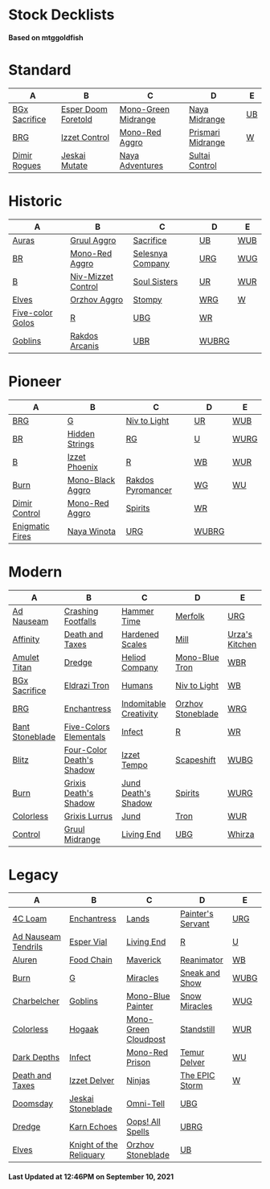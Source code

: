 # Stock Decklists
#### Based on mtggoldfish


# Standard

|                              A                               |                                    B                                     |                                    C                                     |                                  D                                   |                   E                    |
|--------------------------------------------------------------|--------------------------------------------------------------------------|--------------------------------------------------------------------------|----------------------------------------------------------------------|----------------------------------------|
|[BGx Sacrifice](./mtggoldfish/Standard/decks/BGx_Sacrifice.md)|[Esper Doom Foretold](./mtggoldfish/Standard/decks/Esper_Doom_Foretold.md)|[Mono-Green Midrange](./mtggoldfish/Standard/decks/Mono-Green_Midrange.md)|[Naya Midrange](./mtggoldfish/Standard/decks/Naya_Midrange.md)        |[UB](./mtggoldfish/Standard/decks/UB.md)|
|[BRG](./mtggoldfish/Standard/decks/BRG.md)                    |[Izzet Control](./mtggoldfish/Standard/decks/Izzet_Control.md)            |[Mono-Red Aggro](./mtggoldfish/Standard/decks/Mono-Red_Aggro.md)          |[Prismari Midrange](./mtggoldfish/Standard/decks/Prismari_Midrange.md)|[W](./mtggoldfish/Standard/decks/W.md)  |
|[Dimir Rogues](./mtggoldfish/Standard/decks/Dimir_Rogues.md)  |[Jeskai Mutate](./mtggoldfish/Standard/decks/Jeskai_Mutate.md)            |[Naya Adventures](./mtggoldfish/Standard/decks/Naya_Adventures.md)        |[Sultai Control](./mtggoldfish/Standard/decks/Sultai_Control.md)      |                                        |


# Historic

|                                 A                                  |                                   B                                    |                                 C                                  |                      D                       |                    E                     |
|--------------------------------------------------------------------|------------------------------------------------------------------------|--------------------------------------------------------------------|----------------------------------------------|------------------------------------------|
|[Auras](./mtggoldfish/Historic/decks/Auras.md)                      |[Gruul Aggro](./mtggoldfish/Historic/decks/Gruul_Aggro.md)              |[Sacrifice](./mtggoldfish/Historic/decks/Sacrifice.md)              |[UB](./mtggoldfish/Historic/decks/UB.md)      |[WUB](./mtggoldfish/Historic/decks/WUB.md)|
|[BR](./mtggoldfish/Historic/decks/BR.md)                            |[Mono-Red Aggro](./mtggoldfish/Historic/decks/Mono-Red_Aggro.md)        |[Selesnya Company](./mtggoldfish/Historic/decks/Selesnya_Company.md)|[URG](./mtggoldfish/Historic/decks/URG.md)    |[WUG](./mtggoldfish/Historic/decks/WUG.md)|
|[B](./mtggoldfish/Historic/decks/B.md)                              |[Niv-Mizzet Control](./mtggoldfish/Historic/decks/Niv-Mizzet_Control.md)|[Soul Sisters](./mtggoldfish/Historic/decks/Soul_Sisters.md)        |[UR](./mtggoldfish/Historic/decks/UR.md)      |[WUR](./mtggoldfish/Historic/decks/WUR.md)|
|[Elves](./mtggoldfish/Historic/decks/Elves.md)                      |[Orzhov Aggro](./mtggoldfish/Historic/decks/Orzhov_Aggro.md)            |[Stompy](./mtggoldfish/Historic/decks/Stompy.md)                    |[WRG](./mtggoldfish/Historic/decks/WRG.md)    |[W](./mtggoldfish/Historic/decks/W.md)    |
|[Five-color Golos](./mtggoldfish/Historic/decks/Five-color_Golos.md)|[R](./mtggoldfish/Historic/decks/R.md)                                  |[UBG](./mtggoldfish/Historic/decks/UBG.md)                          |[WR](./mtggoldfish/Historic/decks/WR.md)      |                                          |
|[Goblins](./mtggoldfish/Historic/decks/Goblins.md)                  |[Rakdos Arcanis](./mtggoldfish/Historic/decks/Rakdos_Arcanis.md)        |[UBR](./mtggoldfish/Historic/decks/UBR.md)                          |[WUBRG](./mtggoldfish/Historic/decks/WUBRG.md)|                                          |


# Pioneer

|                                A                                |                                 B                                 |                                  C                                  |                      D                      |                     E                     |
|-----------------------------------------------------------------|-------------------------------------------------------------------|---------------------------------------------------------------------|---------------------------------------------|-------------------------------------------|
|[BRG](./mtggoldfish/Pioneer/decks/BRG.md)                        |[G](./mtggoldfish/Pioneer/decks/G.md)                              |[Niv to Light](./mtggoldfish/Pioneer/decks/Niv_to_Light.md)          |[UR](./mtggoldfish/Pioneer/decks/UR.md)      |[WUB](./mtggoldfish/Pioneer/decks/WUB.md)  |
|[BR](./mtggoldfish/Pioneer/decks/BR.md)                          |[Hidden Strings](./mtggoldfish/Pioneer/decks/Hidden_Strings.md)    |[RG](./mtggoldfish/Pioneer/decks/RG.md)                              |[U](./mtggoldfish/Pioneer/decks/U.md)        |[WURG](./mtggoldfish/Pioneer/decks/WURG.md)|
|[B](./mtggoldfish/Pioneer/decks/B.md)                            |[Izzet Phoenix](./mtggoldfish/Pioneer/decks/Izzet_Phoenix.md)      |[R](./mtggoldfish/Pioneer/decks/R.md)                                |[WB](./mtggoldfish/Pioneer/decks/WB.md)      |[WUR](./mtggoldfish/Pioneer/decks/WUR.md)  |
|[Burn](./mtggoldfish/Pioneer/decks/Burn.md)                      |[Mono-Black Aggro](./mtggoldfish/Pioneer/decks/Mono-Black_Aggro.md)|[Rakdos Pyromancer](./mtggoldfish/Pioneer/decks/Rakdos_Pyromancer.md)|[WG](./mtggoldfish/Pioneer/decks/WG.md)      |[WU](./mtggoldfish/Pioneer/decks/WU.md)    |
|[Dimir Control](./mtggoldfish/Pioneer/decks/Dimir_Control.md)    |[Mono-Red Aggro](./mtggoldfish/Pioneer/decks/Mono-Red_Aggro.md)    |[Spirits](./mtggoldfish/Pioneer/decks/Spirits.md)                    |[WR](./mtggoldfish/Pioneer/decks/WR.md)      |                                           |
|[Enigmatic Fires](./mtggoldfish/Pioneer/decks/Enigmatic_Fires.md)|[Naya Winota](./mtggoldfish/Pioneer/decks/Naya_Winota.md)          |[URG](./mtggoldfish/Pioneer/decks/URG.md)                            |[WUBRG](./mtggoldfish/Pioneer/decks/WUBRG.md)|                                           |


# Modern

|                               A                                |                                         B                                          |                                      C                                       |                                 D                                  |                              E                               |
|----------------------------------------------------------------|------------------------------------------------------------------------------------|------------------------------------------------------------------------------|--------------------------------------------------------------------|--------------------------------------------------------------|
|[Ad Nauseam](./mtggoldfish/Modern/decks/Ad_Nauseam.md)          |[Crashing Footfalls](./mtggoldfish/Modern/decks/Crashing_Footfalls.md)              |[Hammer Time](./mtggoldfish/Modern/decks/Hammer_Time.md)                      |[Merfolk](./mtggoldfish/Modern/decks/Merfolk.md)                    |[URG](./mtggoldfish/Modern/decks/URG.md)                      |
|[Affinity](./mtggoldfish/Modern/decks/Affinity.md)              |[Death and Taxes](./mtggoldfish/Modern/decks/Death_and_Taxes.md)                    |[Hardened Scales](./mtggoldfish/Modern/decks/Hardened_Scales.md)              |[Mill](./mtggoldfish/Modern/decks/Mill.md)                          |[Urza's Kitchen](./mtggoldfish/Modern/decks/Urza's_Kitchen.md)|
|[Amulet Titan](./mtggoldfish/Modern/decks/Amulet_Titan.md)      |[Dredge](./mtggoldfish/Modern/decks/Dredge.md)                                      |[Heliod Company](./mtggoldfish/Modern/decks/Heliod_Company.md)                |[Mono-Blue Tron](./mtggoldfish/Modern/decks/Mono-Blue_Tron.md)      |[WBR](./mtggoldfish/Modern/decks/WBR.md)                      |
|[BGx Sacrifice](./mtggoldfish/Modern/decks/BGx_Sacrifice.md)    |[Eldrazi Tron](./mtggoldfish/Modern/decks/Eldrazi_Tron.md)                          |[Humans](./mtggoldfish/Modern/decks/Humans.md)                                |[Niv to Light](./mtggoldfish/Modern/decks/Niv_to_Light.md)          |[WB](./mtggoldfish/Modern/decks/WB.md)                        |
|[BRG](./mtggoldfish/Modern/decks/BRG.md)                        |[Enchantress](./mtggoldfish/Modern/decks/Enchantress.md)                            |[Indomitable Creativity](./mtggoldfish/Modern/decks/Indomitable_Creativity.md)|[Orzhov Stoneblade](./mtggoldfish/Modern/decks/Orzhov_Stoneblade.md)|[WRG](./mtggoldfish/Modern/decks/WRG.md)                      |
|[Bant Stoneblade](./mtggoldfish/Modern/decks/Bant_Stoneblade.md)|[Five-Colors Elementals](./mtggoldfish/Modern/decks/Five-Colors_Elementals.md)      |[Infect](./mtggoldfish/Modern/decks/Infect.md)                                |[R](./mtggoldfish/Modern/decks/R.md)                                |[WR](./mtggoldfish/Modern/decks/WR.md)                        |
|[Blitz](./mtggoldfish/Modern/decks/Blitz.md)                    |[Four-Color Death's Shadow](./mtggoldfish/Modern/decks/Four-Color_Death's_Shadow.md)|[Izzet Tempo](./mtggoldfish/Modern/decks/Izzet_Tempo.md)                      |[Scapeshift](./mtggoldfish/Modern/decks/Scapeshift.md)              |[WUBG](./mtggoldfish/Modern/decks/WUBG.md)                    |
|[Burn](./mtggoldfish/Modern/decks/Burn.md)                      |[Grixis Death's Shadow](./mtggoldfish/Modern/decks/Grixis_Death's_Shadow.md)        |[Jund Death's Shadow](./mtggoldfish/Modern/decks/Jund_Death's_Shadow.md)      |[Spirits](./mtggoldfish/Modern/decks/Spirits.md)                    |[WURG](./mtggoldfish/Modern/decks/WURG.md)                    |
|[Colorless](./mtggoldfish/Modern/decks/Colorless.md)            |[Grixis Lurrus](./mtggoldfish/Modern/decks/Grixis_Lurrus.md)                        |[Jund](./mtggoldfish/Modern/decks/Jund.md)                                    |[Tron](./mtggoldfish/Modern/decks/Tron.md)                          |[WUR](./mtggoldfish/Modern/decks/WUR.md)                      |
|[Control](./mtggoldfish/Modern/decks/Control.md)                |[Gruul Midrange](./mtggoldfish/Modern/decks/Gruul_Midrange.md)                      |[Living End](./mtggoldfish/Modern/decks/Living_End.md)                        |[UBG](./mtggoldfish/Modern/decks/UBG.md)                            |[Whirza](./mtggoldfish/Modern/decks/Whirza.md)                |


# Legacy

|                                   A                                    |                                       B                                        |                                    C                                     |                                 D                                  |                    E                     |
|------------------------------------------------------------------------|--------------------------------------------------------------------------------|--------------------------------------------------------------------------|--------------------------------------------------------------------|------------------------------------------|
|[4C Loam](./mtggoldfish/Legacy/decks/4C_Loam.md)                        |[Enchantress](./mtggoldfish/Legacy/decks/Enchantress.md)                        |[Lands](./mtggoldfish/Legacy/decks/Lands.md)                              |[Painter's Servant](./mtggoldfish/Legacy/decks/Painter's_Servant.md)|[URG](./mtggoldfish/Legacy/decks/URG.md)  |
|[Ad Nauseam Tendrils](./mtggoldfish/Legacy/decks/Ad_Nauseam_Tendrils.md)|[Esper Vial](./mtggoldfish/Legacy/decks/Esper_Vial.md)                          |[Living End](./mtggoldfish/Legacy/decks/Living_End.md)                    |[R](./mtggoldfish/Legacy/decks/R.md)                                |[U](./mtggoldfish/Legacy/decks/U.md)      |
|[Aluren](./mtggoldfish/Legacy/decks/Aluren.md)                          |[Food Chain](./mtggoldfish/Legacy/decks/Food_Chain.md)                          |[Maverick](./mtggoldfish/Legacy/decks/Maverick.md)                        |[Reanimator](./mtggoldfish/Legacy/decks/Reanimator.md)              |[WB](./mtggoldfish/Legacy/decks/WB.md)    |
|[Burn](./mtggoldfish/Legacy/decks/Burn.md)                              |[G](./mtggoldfish/Legacy/decks/G.md)                                            |[Miracles](./mtggoldfish/Legacy/decks/Miracles.md)                        |[Sneak and Show](./mtggoldfish/Legacy/decks/Sneak_and_Show.md)      |[WUBG](./mtggoldfish/Legacy/decks/WUBG.md)|
|[Charbelcher](./mtggoldfish/Legacy/decks/Charbelcher.md)                |[Goblins](./mtggoldfish/Legacy/decks/Goblins.md)                                |[Mono-Blue Painter](./mtggoldfish/Legacy/decks/Mono-Blue_Painter.md)      |[Snow Miracles](./mtggoldfish/Legacy/decks/Snow_Miracles.md)        |[WUG](./mtggoldfish/Legacy/decks/WUG.md)  |
|[Colorless](./mtggoldfish/Legacy/decks/Colorless.md)                    |[Hogaak](./mtggoldfish/Legacy/decks/Hogaak.md)                                  |[Mono-Green Cloudpost](./mtggoldfish/Legacy/decks/Mono-Green_Cloudpost.md)|[Standstill](./mtggoldfish/Legacy/decks/Standstill.md)              |[WUR](./mtggoldfish/Legacy/decks/WUR.md)  |
|[Dark Depths](./mtggoldfish/Legacy/decks/Dark_Depths.md)                |[Infect](./mtggoldfish/Legacy/decks/Infect.md)                                  |[Mono-Red Prison](./mtggoldfish/Legacy/decks/Mono-Red_Prison.md)          |[Temur Delver](./mtggoldfish/Legacy/decks/Temur_Delver.md)          |[WU](./mtggoldfish/Legacy/decks/WU.md)    |
|[Death and Taxes](./mtggoldfish/Legacy/decks/Death_and_Taxes.md)        |[Izzet Delver](./mtggoldfish/Legacy/decks/Izzet_Delver.md)                      |[Ninjas](./mtggoldfish/Legacy/decks/Ninjas.md)                            |[The EPIC Storm](./mtggoldfish/Legacy/decks/The_EPIC_Storm.md)      |[W](./mtggoldfish/Legacy/decks/W.md)      |
|[Doomsday](./mtggoldfish/Legacy/decks/Doomsday.md)                      |[Jeskai Stoneblade](./mtggoldfish/Legacy/decks/Jeskai_Stoneblade.md)            |[Omni-Tell](./mtggoldfish/Legacy/decks/Omni-Tell.md)                      |[UBG](./mtggoldfish/Legacy/decks/UBG.md)                            |                                          |
|[Dredge](./mtggoldfish/Legacy/decks/Dredge.md)                          |[Karn Echoes](./mtggoldfish/Legacy/decks/Karn_Echoes.md)                        |[Oops! All Spells](./mtggoldfish/Legacy/decks/Oops!_All_Spells.md)        |[UBRG](./mtggoldfish/Legacy/decks/UBRG.md)                          |                                          |
|[Elves](./mtggoldfish/Legacy/decks/Elves.md)                            |[Knight of the Reliquary](./mtggoldfish/Legacy/decks/Knight_of_the_Reliquary.md)|[Orzhov Stoneblade](./mtggoldfish/Legacy/decks/Orzhov_Stoneblade.md)      |[UB](./mtggoldfish/Legacy/decks/UB.md)                              |                                          |



#### Last Updated at 12:46PM on September 10, 2021